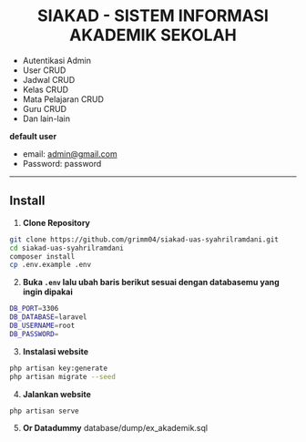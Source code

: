 <h1 align="center">SIAKAD - SISTEM INFORMASI AKADEMIK SEKOLAH</h1>
 
- Autentikasi Admin
- User CRUD
- Jadwal CRUD
- Kelas CRUD
- Mata Pelajaran CRUD
- Guru CRUD 
- Dan lain-lain
  

**default user**

- email: admin@gmail.com
- Password: password

---

## Install

1. **Clone Repository**

```bash
git clone https://github.com/grimm04/siakad-uas-syahrilramdani.git
cd siakad-uas-syahrilramdani
composer install
cp .env.example .env
```

2. **Buka `.env` lalu ubah baris berikut sesuai dengan databasemu yang ingin dipakai**

```bash
DB_PORT=3306
DB_DATABASE=laravel
DB_USERNAME=root
DB_PASSWORD=
```

3. **Instalasi website**

```bash
php artisan key:generate
php artisan migrate --seed
```

4. **Jalankan website**

```bash
php artisan serve
``` 

5. **Or Datadummy**
database/dump/ex_akademik.sql